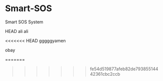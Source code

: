 # Smart-SOS
Smart SOS System
      
HEAD
ali ali

<<<<<<< HEAD
gggggyamen


obay

=======
>>>>>>> fe54d519877afeb82de79385514442361cbc2ccb

